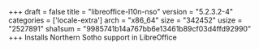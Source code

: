 +++
draft = false
title = "libreoffice-l10n-nso"
version = "5.2.3.2-4"
categories = ['locale-extra']
arch = "x86_64"
size = "342452"
usize = "2527891"
sha1sum = "9985741b14a767bb6e13461b89cf03d4ffd92990"
+++
Installs Northern Sotho support in LibreOffice